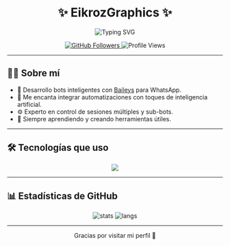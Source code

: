 <h1 align="center">✨ EikrozGraphics ✨</h1>

<p align="center">
  <img src="https://readme-typing-svg.demolab.com?font=Fira+Code&pause=1000&center=true&vCenter=true&width=435&lines=Hola%2C+soy+EikrozGraphics!;Desarrollador+de+Bots+de+WhatsApp;Apasionado+por+la+automatizaci%C3%B3n+y+la+IA" alt="Typing SVG" />
</p>

<p align="center">
  <a href="https://github.com/EikrozGraphics">
    <img src="https://img.shields.io/github/followers/EikrozGraphics?label=Follow&style=social" alt="GitHub Followers" />
  </a>
  <img src="https://komarev.com/ghpvc/?username=EikrozGraphics&style=flat-square&color=blue" alt="Profile Views" />
</p>

---

## 👨‍💻 Sobre mí

- 🤖 Desarrollo bots inteligentes con [Baileys](https://github.com/adiwajshing/Baileys) para WhatsApp.
- 🧠 Me encanta integrar automatizaciones con toques de inteligencia artificial.
- ⚙️ Experto en control de sesiones múltiples y sub-bots.
- 🚀 Siempre aprendiendo y creando herramientas útiles.

---

## 🛠️ Tecnologías que uso

<p align="center">
  <img src="https://skillicons.dev/icons?i=nodejs,js,ts,python,git,github,vscode" />
</p>

---

## 📊 Estadísticas de GitHub

<p align="center">
  <img src="https://github-readme-stats.vercel.app/api?username=EikrozGraphics&show_icons=true&theme=tokyonight" alt="stats" />
  <img src="https://github-readme-stats.vercel.app/api/top-langs/?username=EikrozGraphics&layout=compact&theme=tokyonight" alt="langs" />
</p>

---

<p align="center">
  Gracias por visitar mi perfil 💙
</p>
